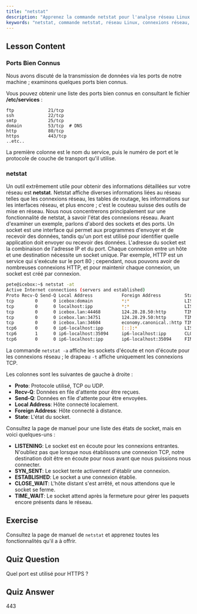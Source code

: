 ```yaml
---
title: "netstat"
description: "Apprenez la commande netstat pour l'analyse réseau Linux. Comprenez les connexions réseau, les ports et les sockets avec ce guide convivial pour débutants."
keywords: "netstat, commande netstat, réseau Linux, connexions réseau, tutoriel Linux, débutant, guide"
---
```


## Lesson Content

### Ports Bien Connus

Nous avons discuté de la transmission de données via les ports de notre machine ; examinons quelques ports bien connus.

Vous pouvez obtenir une liste des ports bien connus en consultant le fichier **/etc/services** :

```plaintext
ftp             21/tcp
ssh             22/tcp
smtp            25/tcp
domain          53/tcp  # DNS
http            80/tcp
https           443/tcp
..etc..
```

La première colonne est le nom du service, puis le numéro de port et le protocole de couche de transport qu'il utilise.

### netstat

Un outil extrêmement utile pour obtenir des informations détaillées sur votre réseau est **netstat**. Netstat affiche diverses informations liées au réseau telles que les connexions réseau, les tables de routage, les informations sur les interfaces réseau, et plus encore ; c'est le couteau suisse des outils de mise en réseau. Nous nous concentrerons principalement sur une fonctionnalité de netstat, à savoir l'état des connexions réseau. Avant d'examiner un exemple, parlons d'abord des sockets et des ports. Un socket est une interface qui permet aux programmes d'envoyer et de recevoir des données, tandis qu'un port est utilisé pour identifier quelle application doit envoyer ou recevoir des données. L'adresse du socket est la combinaison de l'adresse IP et du port. Chaque connexion entre un hôte et une destination nécessite un socket unique. Par exemple, HTTP est un service qui s'exécute sur le port 80 ; cependant, nous pouvons avoir de nombreuses connexions HTTP, et pour maintenir chaque connexion, un socket est créé par connexion.

```bash
pete@icebox:~$ netstat -at
Active Internet connections (servers and established)
Proto Recv-Q Send-Q Local Address           Foreign Address         State
tcp        0      0 icebox:domain           *:*                     LISTEN
tcp        0      0 localhost:ipp           *:*                     LISTEN
tcp        0      0 icebox.lan:44468        124.28.28.50:http       TIME_WAIT
tcp        0      0 icebox.lan:34751        124.28.29.50:http       TIME_WAIT
tcp        0      0 icebox.lan:34604        economy.canonical.:http TIME_WAIT
tcp6       0      0 ip6-localhost:ipp       [::]:*                  LISTEN
tcp6       1      0 ip6-localhost:35094     ip6-localhost:ipp       CLOSE_WAIT
tcp6       0      0 ip6-localhost:ipp       ip6-localhost:35094     FIN_WAIT2
```

La commande `netstat -a` affiche les sockets d'écoute et non d'écoute pour les connexions réseau ; le drapeau `-t` affiche uniquement les connexions TCP.

Les colonnes sont les suivantes de gauche à droite :

- **Proto**: Protocole utilisé, TCP ou UDP.
- **Recv-Q**: Données en file d'attente pour être reçues.
- **Send-Q**: Données en file d'attente pour être envoyées.
- **Local Address**: Hôte connecté localement.
- **Foreign Address**: Hôte connecté à distance.
- **State**: L'état du socket.

Consultez la page de manuel pour une liste des états de socket, mais en voici quelques-uns :

- **LISTENING**: Le socket est en écoute pour les connexions entrantes. N'oubliez pas que lorsque nous établissons une connexion TCP, notre destination doit être en écoute pour nous avant que nous puissions nous connecter.
- **SYN_SENT**: Le socket tente activement d'établir une connexion.
- **ESTABLISHED**: Le socket a une connexion établie.
- **CLOSE_WAIT**: L'hôte distant s'est arrêté, et nous attendons que le socket se ferme.
- **TIME_WAIT**: Le socket attend après la fermeture pour gérer les paquets encore présents dans le réseau.

## Exercise

Consultez la page de manuel de `netstat` et apprenez toutes les fonctionnalités qu'il a à offrir.

## Quiz Question

Quel port est utilisé pour HTTPS ?

## Quiz Answer

443
